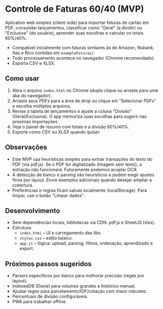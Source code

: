 # Controle de Faturas 60/40 (MVP)

Aplicativo web simples (client-side) para importar faturas de cartão em PDF, consolidar lançamentos, classificar como "Geral" (a dividir) ou "Exclusiva" (do usuário), aprender suas escolhas e calcular os totais 60%/40%.

- Compatível inicialmente com faturas similares às de Amazon, Nubank, Itaú e Rico contidas em `exemploFaturas/`.
- Todo processamento acontece no navegador (Chrome recomendado).
- Exporta CSV e XLSX.

## Como usar

1. Abra o arquivo `index.html` no Chrome (duplo clique ou arraste para uma aba do navegador).
2. Arraste seus PDFs para a área de drop ou clique em "Selecionar PDFs" e escolha múltiplos arquivos.
3. Revise a tabela de lançamentos e ajuste a coluna "Divisão" (Geral/Exclusiva). O app memoriza suas escolhas para sugerir nas próximas importações.
4. Veja o painel de resumo com totais e a divisão 60%/40%.
5. Exporte como CSV ou XLSX quando quiser.

## Observações

- Este MVP usa heurísticas simples para extrair transações do texto do PDF (via pdf.js). Se o PDF for digitalizado (imagem sem texto), a extração não funcionará. Futuramente podemos acoplar OCR.
- A detecção de banco e parsing são heurísticos e podem exigir ajustes finos por layout. Envie exemplos adicionais quando desejar ampliar a cobertura.
- Preferências e regras ficam salvas localmente (localStorage). Para limpar, use o botão "Limpar dados".

## Desenvolvimento

- Sem dependências locais; bibliotecas via CDN: pdf.js e SheetJS (xlsx).
- Estrutura:
  - `index.html` – UI e carregamento das libs.
  - `styles.css` – estilo básico.
  - `app.js` – lógica: upload, parsing, filtros, ordenação, aprendizado e export.

## Próximos passos sugeridos

- Parsers específicos por banco para melhorar precisão (regex por layout).
- IndexedDB (Dexie) para volumes grandes e histórico mensal.
- Ajustar regex para parcelamento/IOF/cotação com maior robustez.
- Percentuais de divisão configuráveis.
- PWA para trabalhar offline.
